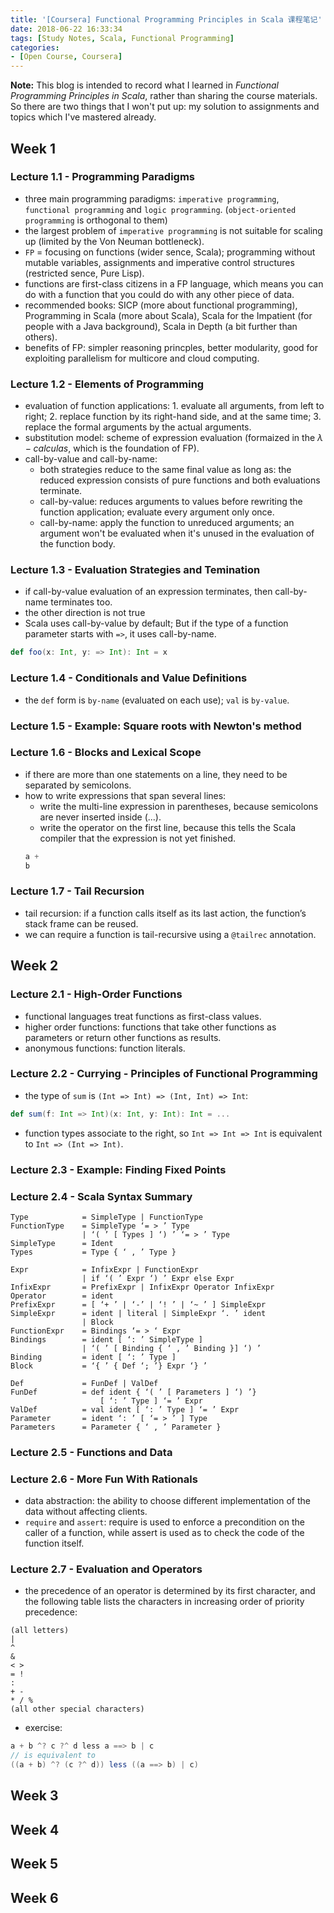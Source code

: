 ```yaml
---
title: '[Coursera] Functional Programming Principles in Scala 课程笔记'
date: 2018-06-22 16:33:34
tags: [Study Notes, Scala, Functional Programming]
categories:
- [Open Course, Coursera]
---
```


**Note:**
This blog is intended to record what I learned in *Functional Programming Principles in Scala*, rather than sharing the course materials. So there are two things that I won't put up: my solution to assignments and topics which I've mastered already.

## Week 1

### Lecture 1.1 - Programming Paradigms

- three main programming paradigms: `imperative programming`, `functional programming` and `logic programming`. (`object-oriented programming` is orthogonal to them)
- the largest problem of `imperative programming` is not suitable for scaling up (limited by the Von Neuman bottleneck).
- `FP` = focusing on functions (wider sence, Scala); programming without mutable variables, assignments and imperative control structures (restricted sence, Pure Lisp).
- functions are first-class citizens in a FP language, which means you can do with a function that you could do with any other piece of data.
- recommended books: SICP (more about functional programming), Programming in Scala (more about Scala), Scala for the Impatient (for people with a Java background), Scala in Depth (a bit further than others).
- benefits of FP: simpler reasoning princples, better modularity, good for exploiting parallelism for multicore and cloud computing.

### Lecture 1.2 - Elements of Programming

- evaluation of function applications: 1. evaluate all arguments, from left to right; 2. replace function by its right-hand side, and at the same time; 3. replace the formal arguments by the actual arguments.
- substitution model: scheme of expression evaluation (formaized in the $\lambda-calculas$, which is the foundation of FP).
- call-by-value and call-by-name:
  - both strategies reduce to the same final value as long as: the reduced expression consists of pure functions and both evaluations terminate.
  - call-by-value: reduces arguments to values before rewriting the function application; evaluate every argument only once.
  - call-by-name: apply the function to unreduced arguments; an argument won't be evaluated when it's unused in the evaluation of the function body.

### Lecture 1.3 - Evaluation Strategies and Temination

- if call-by-value evaluation of an expression terminates, then call-by-name terminates too.
- the other direction is not true
- Scala uses call-by-value by default; But if the type of a function parameter starts with `=>`, it uses call-by-name.
``` scala
def foo(x: Int, y: => Int): Int = x
```

### Lecture 1.4 - Conditionals and Value Definitions

- the `def` form is `by-name` (evaluated on each use); `val` is `by-value`.

### Lecture 1.5 - Example: Square roots with Newton's method

### Lecture 1.6 - Blocks and Lexical Scope

- if there are more than one statements on a line, they need to be separated by semicolons.
- how to write expressions that span several lines:
    - write the multi-line expression in parentheses, because semicolons are never inserted inside (...).
    - write the operator on the first line, because this tells the Scala compiler that the expression is not yet finished.
    ```scala
    a +
    b
    ```

### Lecture 1.7 - Tail Recursion

- tail recursion: if a function calls itself as its last action, the function’s stack frame can be reused.
- we can require a function is tail-recursive using a `@tailrec` annotation.

## Week 2

### Lecture 2.1 - High-Order Functions

- functional languages treat functions as first-class values.
- higher order functions: functions that take other functions as parameters or return other functions as results.
- anonymous functions: function literals.

### Lecture 2.2 - Currying - Principles of Functional Programming

- the type of `sum` is `(Int => Int) => (Int, Int) => Int`:
``` scala
def sum(f: Int => Int)(x: Int, y: Int): Int = ...
```
- function types associate to the right, so `Int => Int => Int` is equivalent to `Int => (Int => Int)`.

### Lecture 2.3 - Example: Finding Fixed Points

### Lecture 2.4 - Scala Syntax Summary

```
Type            = SimpleType | FunctionType
FunctionType    = SimpleType ‘= > ’ Type
                | ‘( ’ [ Types ] ‘) ’ ‘= > ’ Type
SimpleType      = Ident
Types           = Type { ‘ , ’ Type }

Expr            = InfixExpr | FunctionExpr
                | if ‘( ’ Expr ‘) ’ Expr else Expr
InfixExpr       = PrefixExpr | InfixExpr Operator InfixExpr
Operator        = ident
PrefixExpr      = [ ‘+ ’ | ‘-’ | ‘! ’ | ‘~ ’ ] SimpleExpr
SimpleExpr      = ident | literal | SimpleExpr ‘. ’ ident
                | Block
FunctionExpr    = Bindings ‘= > ‘ Expr
Bindings        = ident [ ‘: ’ SimpleType ]
                | ‘( ’ [ Binding { ‘ , ’ Binding }] ‘) ’
Binding         = ident [ ‘: ’ Type ]
Block           = ‘{ ’ { Def ‘; ’} Expr ‘} ’

Def             = FunDef | ValDef
FunDef          = def ident { ‘( ’ [ Parameters ] ‘) ’}
                    [ ‘: ’ Type ] ‘= ’ Expr
ValDef          = val ident [ ‘: ’ Type ] ‘= ’ Expr
Parameter       = ident ‘: ’ [ ‘= > ’ ] Type
Parameters      = Parameter { ‘ , ’ Parameter }
```

### Lecture 2.5 - Functions and Data

### Lecture 2.6 - More Fun With Rationals

- data abstraction: the ability to choose different implementation of the data without affecting clients.
- `require` and `assert`: require is used to enforce a precondition on the caller of a function, while assert is used as to check the code of the function itself.

### Lecture 2.7 - Evaluation and Operators

- the precedence of an operator is determined by its first character, and the following table lists the characters in increasing order of priority precedence:
```
(all letters)
|
^
&
< >
= !
:
+ -
* / %
(all other special characters)
```
- exercise:
``` scala
a + b ^? c ?^ d less a ==> b | c
// is equivalent to
((a + b) ^? (c ?^ d)) less ((a ==> b) | c)
```

## Week 3
## Week 4
## Week 5
## Week 6

